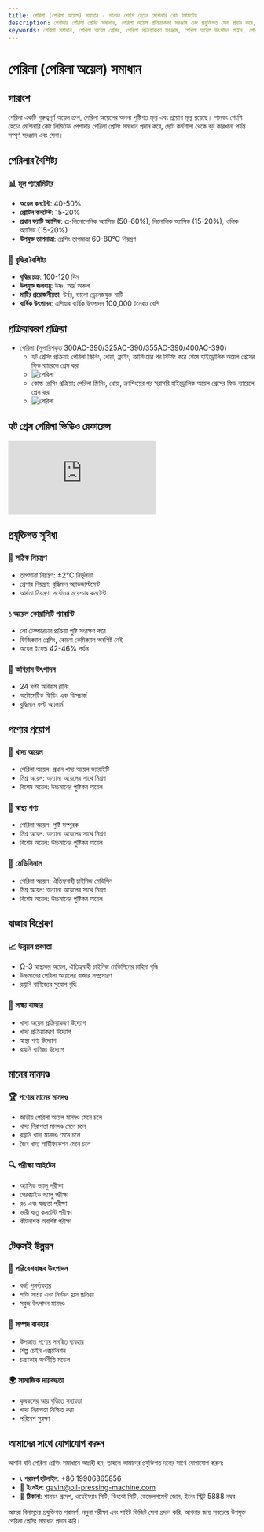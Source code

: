 ```yaml
---
title: পেরিলা (পেরিলা অয়েল) সমাধান - শানডং শেংশি হেচেং মেশিনারি কোং লিমিটেড
description: পেশাদার পেরিলা প্রেসিং সমাধান, পেরিলা অয়েল প্রক্রিয়াকরণ সরঞ্জাম এবং প্রযুক্তিগত সেবা প্রদান করে, অয়েল কনটেন্ট 40-50%, α-লিনোলেনিক অ্যাসিড সমৃদ্ধ, কোল্ড প্রেসিং প্রক্রিয়া ব্যবহার করে পুষ্টি সংরক্ষণ করে, Ω-3 স্বাস্থ্যকর অয়েল এবং ঐতিহ্যবাহী চাইনিজ মেডিসিনের চাহিদা পূরণ করে।
keywords: পেরিলা সমাধান, পেরিলা অয়েল প্রেসিং, পেরিলা প্রক্রিয়াকরণ সরঞ্জাম, পেরিলা অয়েল উৎপাদন লাইন, পেরিলা কোল্ড প্রেসিং প্রক্রিয়া, পেরিলা প্রেসিং মেশিন, পেরিলা অয়েল নিষ্কাশন, পেরিলা অয়েল প্রক্রিয়াকরণ, পেরিলা অয়েল প্রেসিং সরঞ্জাম, পেরিলা অয়েল, Ω-3 স্বাস্থ্যকর অয়েল
---
```


# পেরিলা (পেরিলা অয়েল) সমাধান

## সারাংশ

পেরিলা একটি গুরুত্বপূর্ণ অয়েল ক্রপ, পেরিলা অয়েলের অনন্য পুষ্টিগত মূল্য এবং প্রয়োগ মূল্য রয়েছে। শানডং শেংশি হেচেং মেশিনারি কোং লিমিটেড পেশাদার পেরিলা প্রেসিং সমাধান প্রদান করে, ছোট কর্মশালা থেকে বড় কারখানা পর্যন্ত সম্পূর্ণ সরঞ্জাম এবং সেবা।

## পেরিলার বৈশিষ্ট্য

### 📊 মূল প্যারামিটার
- **অয়েল কনটেন্ট**: 40-50%
- **প্রোটিন কনটেন্ট**: 15-20%
- **প্রধান ফ্যাটি অ্যাসিড**: α-লিনোলেনিক অ্যাসিড (50-60%), লিনোলিক অ্যাসিড (15-20%), ওলিক অ্যাসিড (15-20%)
- **উপযুক্ত তাপমাত্রা**: প্রেসিং তাপমাত্রা 60-80℃ নিয়ন্ত্রণ

### 🌱 বৃদ্ধির বৈশিষ্ট্য
- **বৃদ্ধির চক্র**: 100-120 দিন
- **উপযুক্ত জলবায়ু**: উষ্ণ, আর্দ্র অঞ্চল
- **মাটির প্রয়োজনীয়তা**: উর্বর, ভালো ড্রেনেজযুক্ত মাটি
- **বার্ষিক উৎপাদন**: এশিয়ার বার্ষিক উৎপাদন 100,000 টনেরও বেশি

## প্রক্রিয়াকরণ প্রক্রিয়া

+  পেরিলা (সুপারিশকৃত 300AC-390/325AC-390/355AC-390/400AC-390)
     + হট প্রেসিং প্রক্রিয়া: পেরিলা স্ক্রিনিং, ধোয়া, ফ্রাইং, ক্রাশিংয়ের পর স্টিমিং করে শেষে হাইড্রোলিক অয়েল প্রেসের ফিড ব্যারেলে প্রেস করা
     +  ![পেরিলা](/images/紫苏热榨工艺概览_An%20Overview%20of%20the%20Hot%20Pressing%20Process%20of%20Perilla.png)
     + কোল্ড প্রেসিং প্রক্রিয়া: পেরিলা স্ক্রিনিং, ধোয়া, ক্রাশিংয়ের পর সরাসরি হাইড্রোলিক অয়েল প্রেসের ফিড ব্যারেলে প্রেস করা
     +  ![পেরিলা](/images/紫苏冷榨工艺概览_An%20Overview%20of%20the%20Cold%20Pressing%20Process%20of%20Perilla.png)

## হট প্রেস পেরিলা ভিডিও রেফারেন্স

<div class="video-container">
  <iframe src="https://www.youtube.com/embed/mPu9Fmnkg4Q" frameborder="0" allow="accelerometer; autoplay; clipboard-write; encrypted-media; gyroscope; picture-in-picture" allowfullscreen></iframe>
</div>

## প্রযুক্তিগত সুবিধা

### 🎯 সঠিক নিয়ন্ত্রণ
- তাপমাত্রা নিয়ন্ত্রণ: ±2℃ নির্ভুলতা
- প্রেশার নিয়ন্ত্রণ: বুদ্ধিমান অ্যাডজাস্টমেন্ট
- আর্দ্রতা নিয়ন্ত্রণ: সর্বোত্তম ময়েশ্চার কনটেন্ট

### 💧 অয়েল কোয়ালিটি গ্যারান্টি
- লো টেম্পারেচার প্রক্রিয়া পুষ্টি সংরক্ষণ করে
- ফিজিক্যাল প্রেসিং, কোনো কেমিক্যাল অবশিষ্ট নেই
- অয়েল ইয়েল্ড 42-46% পর্যন্ত

### 🔄 অবিরাম উৎপাদন
- 24 ঘণ্টা অবিরাম রানিং
- অটোমেটিক ফিডিং এবং ডিসচার্জ
- বুদ্ধিমান ফল্ট অ্যালার্ম

## পণ্যের প্রয়োগ

### 🍳 খাদ্য অয়েল
- পেরিলা অয়েল: প্রধান খাদ্য অয়েল ভ্যারাইটি
- মিশ্র অয়েল: অন্যান্য অয়েলের সাথে মিশ্রণ
- বিশেষ অয়েল: উচ্চমানের পুষ্টিকর অয়েল

### 💊 স্বাস্থ্য পণ্য
- পেরিলা অয়েল: পুষ্টি সম্পূরক
- মিশ্র অয়েল: অন্যান্য অয়েলের সাথে মিশ্রণ
- বিশেষ অয়েল: উচ্চমানের পুষ্টিকর অয়েল

### 💊 মেডিসিনাল
- পেরিলা অয়েল: ঐতিহ্যবাহী চাইনিজ মেডিসিন
- মিশ্র অয়েল: অন্যান্য অয়েলের সাথে মিশ্রণ
- বিশেষ অয়েল: উচ্চমানের পুষ্টিকর অয়েল

## বাজার বিশ্লেষণ

### 📈 উন্নয়ন প্রবণতা
- Ω-3 স্বাস্থ্যকর অয়েল, ঐতিহ্যবাহী চাইনিজ মেডিসিনের চাহিদা বৃদ্ধি
- উচ্চমানের পেরিলা অয়েলের বাজার সম্প্রসারণ
- রপ্তানি বাণিজ্যের সুযোগ বৃদ্ধি

### 🎯 লক্ষ্য বাজার
- খাদ্য অয়েল প্রক্রিয়াকরণ উদ্যোগ
- খাদ্য প্রক্রিয়াকরণ উদ্যোগ
- স্বাস্থ্য পণ্য উদ্যোগ
- রপ্তানি বাণিজ্য উদ্যোগ

## মানের মানদণ্ড

### 🏆 পণ্যের মানের মানদণ্ড
- জাতীয় পেরিলা অয়েল মানদণ্ড মেনে চলে
- খাদ্য নিরাপত্তা মানদণ্ড মেনে চলে
- রপ্তানি খাদ্য মানদণ্ড মেনে চলে
- জৈব খাদ্য সার্টিফিকেশন মেনে চলে

### 🔍 পরীক্ষা আইটেম
- অ্যাসিড ভ্যালু পরীক্ষা
- পেরক্সাইড ভ্যালু পরীক্ষা
- রঙ এবং স্বচ্ছতা পরীক্ষা
- ভারী ধাতু কনটেন্ট পরীক্ষা
- কীটনাশক অবশিষ্ট পরীক্ষা

## টেকসই উন্নয়ন

### 🌱 পরিবেশবান্ধব উৎপাদন
- বর্জ্য পুনর্ব্যবহার
- শক্তি সাশ্রয় এবং নির্গমন হ্রাস প্রক্রিয়া
- সবুজ উৎপাদন মানদণ্ড

### 🔄 সম্পদ ব্যবহার
- উপজাত পণ্যের সমন্বিত ব্যবহার
- শিল্প চেইন এক্সটেনশন
- চক্রাকার অর্থনীতি মডেল

### 🌍 সামাজিক দায়বদ্ধতা
- কৃষকদের আয় বৃদ্ধিতে সহায়তা
- খাদ্য নিরাপত্তা নিশ্চিত করা
- পরিবেশ সুরক্ষা

## আমাদের সাথে যোগাযোগ করুন

আপনি যদি পেরিলা প্রেসিং সমাধানে আগ্রহী হন, তাহলে আমাদের প্রযুক্তিগত দলের সাথে যোগাযোগ করুন:

- 📞 **পরামর্শ হটলাইন**: +86 19906365856
- 📧 **ইমেইল**: gavin@oil-pressing-machine.com
- 📍 **ঠিকানা**: শানডং প্রদেশ, ওয়েইফ্যাং সিটি, কিংঝো সিটি, ডেভেলপমেন্ট জোন, ইনেং স্ট্রিট 5888 নম্বর

আমরা বিনামূল্যে প্রযুক্তিগত পরামর্শ, নমুনা পরীক্ষা এবং সাইট ভিজিট সেবা প্রদান করি, আপনার জন্য সবচেয়ে উপযুক্ত পেরিলা প্রেসিং সমাধান প্রদান করি।